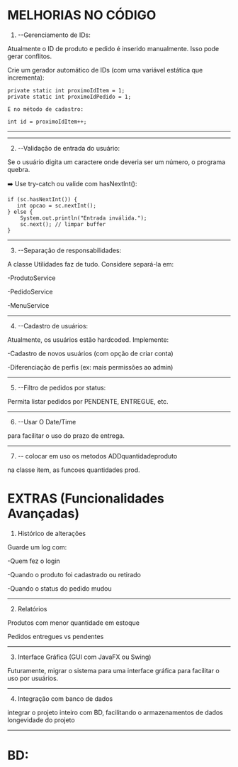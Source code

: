 #  MELHORIAS NO CÓDIGO

1. --Gerenciamento de IDs:

Atualmente o ID de produto e pedido é inserido manualmente. Isso pode gerar conflitos.

Crie um gerador automático de IDs (com uma variável estática que incrementa):

    private static int proximoIdItem = 1;
    private static int proximoIdPedido = 1;

    E no método de cadastro:

    int id = proximoIdItem++;
-----------------------------------------------------

-----------------------------------------
2. --Validação de entrada do usuário:

Se o usuário digita um caractere onde deveria ser um número, o programa quebra.

➡️ Use try-catch ou valide com hasNextInt():

    if (sc.hasNextInt()) {
       int opcao = sc.nextInt();
    } else {
        System.out.println("Entrada inválida.");
        sc.next(); // limpar buffer
    }
       
----------------------------------------------------------------------------------------------

3. --Separação de responsabilidades:

A classe Utilidades faz de tudo. Considere separá-la em:

-ProdutoService

-PedidoService

-MenuService

----------------------------------------------------------------------------------------------

4. --Cadastro de usuários:

Atualmente, os usuários estão hardcoded. Implemente:

-Cadastro de novos usuários (com opção de criar conta)

-Diferenciação de perfis (ex: mais permissões ao admin)

----------------------------------------------------------------------------------------------

5. --Filtro de pedidos por status:

Permita listar pedidos por PENDENTE, ENTREGUE, etc.

----------------------------------------------------------------------------------------------

6. --Usar O Date/Time

para facilitar o uso do prazo de entrega.

----------------------------------------------------------------------------------------------

7. -- colocar em uso os metodos ADDquantidadeproduto

na classe item, as funcoes quantidades prod.

# EXTRAS (Funcionalidades Avançadas)


1. Histórico de alterações

Guarde um log com:

-Quem fez o login

-Quando o produto foi cadastrado ou retirado

-Quando o status do pedido mudou

----------------------------------------------------------------------------------------------

2. Relatórios

Produtos com menor quantidade em estoque

Pedidos entregues vs pendentes

----------------------------------------------------------------------------------------------

3. Interface Gráfica (GUI com JavaFX ou Swing)

Futuramente, migrar o sistema para uma interface gráfica para facilitar o uso por usuários.

----------------------------------------------------------------------------------------------

4. Integração com banco de dados

integrar o projeto inteiro com BD, facilitando o armazenamentos de dados longevidade do projeto

----------------------------------------------------------------------------------------------


# BD:





